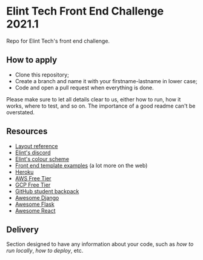 # Elint Tech Front End Challenge 2021.1
Repo for Elint Tech's front end challenge.

## How to apply

* Clone this repository;
* Create a branch and name it with your firstname-lastname in lower case;
* Code and open a pull request when everything is done.

Please make sure to let all details clear to us, either how to run, how it works, where to test, and so on.
The importance of a good readme can't be overstated.

## Resources

* [Layout reference](https://elint-tech.github.io/front-challenge-2021-1/page/portfolio.html)
* [Elint's discord](https://discord.com/invite/qKHFphzyjq)
* [Elint's colour scheme](https://coolors.co/1a1c38-464866-dee0f2-2e9cca-29648a)
* [Front end template examples](https://themehunt.com/items/html/landing-pages/latest) (a lot more on the web)
* [Heroku](https://www.heroku.com/free)
* [AWS Free Tier](https://aws.amazon.com/pt/free/?all-free-tier.sort-by=item.additionalFields.SortRank&all-free-tier.sort-order=asc)
* [GCP Free Tier](https://cloud.google.com/free)
* [GitHub student backpack](https://education.github.com/pack)
* [Awesome Django](https://github.com/wsvincent/awesome-django)
* [Awesome Flask](https://github.com/humiaozuzu/awesome-flask)
* [Awesome React](https://github.com/enaqx/awesome-react)

## Delivery

Section designed to have any information about your code, such as _how to run locally_, _how to deploy_, etc.
